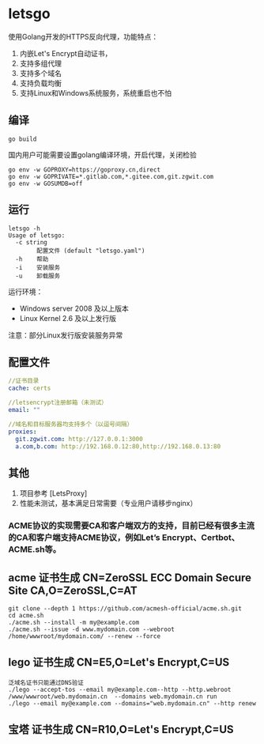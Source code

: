 # letsgo

使用Golang开发的HTTPS反向代理，功能特点：
1. 内嵌Let's Encrypt自动证书，
2. 支持多组代理
3. 支持多个域名
4. 支持负载均衡
5. 支持Linux和Windows系统服务，系统重启也不怕

## 编译

```shell script
go build
```

国内用户可能需要设置golang编译环境，开启代理，关闭检验
```shell script
go env -w GOPROXY=https://goproxy.cn,direct
go env -w GOPRIVATE=*.gitlab.com,*.gitee.com,git.zgwit.com
go env -w GOSUMDB=off
```

## 运行

```shell script
letsgo -h
Usage of letsgo:
  -c string
        配置文件 (default "letsgo.yaml")
  -h    帮助
  -i    安装服务
  -u    卸载服务

```

运行环境：
* Windows server 2008 及以上版本
* Linux Kernel 2.6 及以上发行版

注意：部分Linux发行版安装服务异常

## 配置文件

```yaml
//证书目录
cache: certs

//letsencrypt注册邮箱（未测试）
email: ""

//域名和目标服务器均支持多个（以逗号间隔）
proxies: 
  git.zgwit.com: http://127.0.0.1:3000
  a.com,b.com: http://192.168.0.12:80,http://192.168.0.13:80
```

## 其他
1. 项目参考 [LetsProxy]
2. 性能未测试，基本满足日常需要（专业用户请移步nginx）

### ACME协议的实现需要CA和客户端双方的支持，目前已经有很多主流的CA和客户端支持ACME协议，例如Let’s Encrypt、Certbot、ACME.sh等。

## acme 证书生成 CN=ZeroSSL ECC Domain Secure Site CA,O=ZeroSSL,C=AT
```
git clone --depth 1 https://github.com/acmesh-official/acme.sh.git
cd acme.sh
./acme.sh --install -m my@example.com
./acme.sh --issue -d www.mydomain.com --webroot /home/wwwroot/mydomain.com/ --renew --force
```

## lego 证书生成 CN=E5,O=Let's Encrypt,C=US 
```
泛域名证书只能通过DNS验证
./lego --accept-tos --email my@example.com--http --http.webroot /www/wwwroot/web.mydomain.cn  --domains web.mydomain.cn run
./lego --email my@example.com --domains="web.mydomain.cn" --http renew
```

## 宝塔 证书生成 CN=R10,O=Let's Encrypt,C=US



